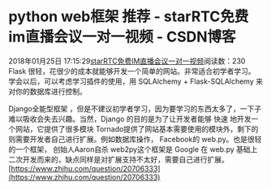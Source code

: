 # python web框架 推荐 - starRTC免费im直播会议一对一视频 - CSDN博客
2018年01月25日 17:15:29[starRTC免费IM直播会议一对一视频](https://me.csdn.net/elesos)阅读数：230
Flask 很轻，花很少的成本就能够开发一个简单的网站。非常适合初学者学习。
学会以后，可以考虑学习插件的使用，用 SQLAlchemy + Flask-SQLAlchemy 来对你的数据库进行控制。

Django全能型框架 ，但是不建议初学者学习，因为要学习的东西太多了，一下子难以吸收会失去兴趣。当然，Django 的目的是为了让开发者能够 快速 地开发一个网站，它提供了很多模块
Tornado提供了网站基本需要使用的模块外，剩下的则需要开发者自己进行扩展。例如数据库操作， Facebook的
web.py。也是很轻的一个框架，
创始人Aaron自杀
web2py这个框架是 Google 在 web.py 基础上二次开发而来的，缺点同样是对扩展支持不太好，需要自己进行扩展。
[https://www.zhihu.com/question/20706333](https://www.zhihu.com/question/20706333)
